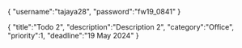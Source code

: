 {
  "username":"tajaya28",
  "password":"fw19_0841"
}

{
  "title":"Todo 2",
  "description":"Description 2", 
  "category":"Office", 
  "priority":1, 
  "deadline":"19 May 2024"
}
